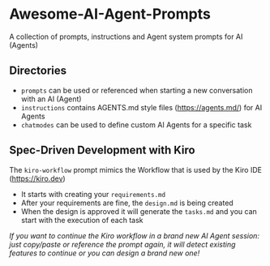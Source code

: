 # Awesome-AI-Agent-Prompts
A collection of prompts, instructions and Agent system prompts for AI (Agents)

## Directories
- `prompts` can be used or referenced when starting a new conversation with an AI (Agent)
- `instructions` contains AGENTS.md style files (https://agents.md/) for AI Agents
- `chatmodes` can be used to define custom AI Agents for a specific task

## Spec-Driven Development with Kiro
The `kiro-workflow` prompt mimics the Workflow that is used by the Kiro IDE (https://kiro.dev)

- It starts with creating your `requirements.md`
- After your requirements are fine, the `design.md` is being created
- When the design is approved it will generate the `tasks.md` and you can start with the execution of each task

_If you want to continue the Kiro workflow in a brand new AI Agent session: just copy/paste or reference the prompt again, it will detect existing features to continue or you can design a brand new one!_

